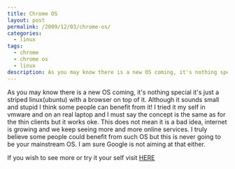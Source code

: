 ```yaml
---
title: Chrome OS
layout: post
permalink: /2009/12/03/chrome-os/
categories:
  - linux
tags:
  - chrome
  - chrome os
  - linux
description: As you may know there is a new OS coming, it's nothing special it's just a striped linux(ubuntu) with a browser on top of it. Although it sounds small and stupid I think some people can benefit from it!
---
```

As you may know there is a new OS coming, it's nothing special it's just a striped linux(ubuntu) with a browser on top of it. Although it sounds small and stupid I think some people can benefit from it! I tried it my self in vmware and on an real laptop and I must say the concept is the same as for the thin clients but it works oke. This does not mean it is a bad idea, internet is growing and we keep seeing more and more online services. I truly believe some people could benefit from such OS but this is never going to be your mainstream OS. I am sure Google is not aiming at that either.

  
If you wish to see more or try it your self visit [HERE][1]

 [1]: http://www.techcrunch.com/2009/11/19/guide-install-google-chrome-os/